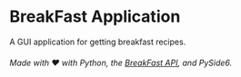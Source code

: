 # BreakFast Application
A GUI application for getting breakfast recipes. 


###### Made with ❤️ with Python, the [BreakFast API](https://github.com/MariiaSizova/breakfastapi), and PySide6.
